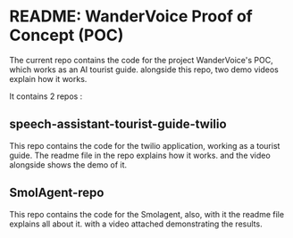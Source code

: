 # **README: WanderVoice Proof of Concept (POC)**

The current repo contains the code for the project WanderVoice's POC, which works as an AI tourist guide.
alongside this repo, two demo videos explain how it works.

It contains 2 repos : 

## speech-assistant-tourist-guide-twilio
This repo contains the code for the twilio application, working as a tourist guide. The readme file in the repo explains how it works. and the video alongside shows the demo of it.

## SmolAgent-repo
This repo contains the code for the Smolagent, also, with it the readme file explains all about it. with a video attached demonstrating the results.

